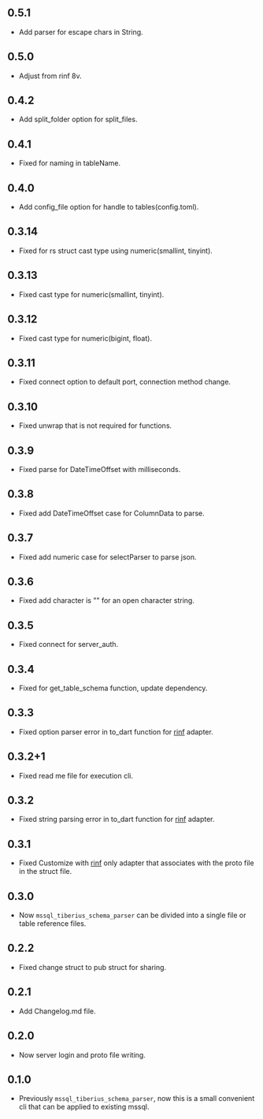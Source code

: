 ## 0.5.1

- Add parser for escape chars in String.

## 0.5.0

- Adjust from rinf 8v.

## 0.4.2

- Add split_folder option for split_files.

## 0.4.1

- Fixed for naming in tableName.

## 0.4.0

- Add config_file option for handle to tables(config.toml).

## 0.3.14

- Fixed for rs struct cast type using numeric(smallint, tinyint).

## 0.3.13

- Fixed cast type for numeric(smallint, tinyint).

## 0.3.12

- Fixed cast type for numeric(bigint, float).

## 0.3.11

- Fixed connect option to default port, connection method change.

## 0.3.10

- Fixed unwrap that is not required for functions.

## 0.3.9

- Fixed parse for DateTimeOffset with milliseconds.

## 0.3.8

- Fixed add DateTimeOffset case for ColumnData to parse.

## 0.3.7

- Fixed add numeric case for selectParser to parse json.

## 0.3.6

- Fixed add character is "\" for an open character string.

## 0.3.5

- Fixed connect for server_auth.

## 0.3.4

- Fixed for get_table_schema function, update dependency.

## 0.3.3

- Fixed option parser error in to_dart function for [rinf](https://github.com/cunarist/rinf) adapter.

## 0.3.2+1

- Fixed read me file for execution cli.

## 0.3.2

- Fixed string parsing error in to_dart function for [rinf](https://github.com/cunarist/rinf) adapter.

## 0.3.1

- Fixed Customize with [rinf](https://github.com/cunarist/rinf) only adapter that associates with the proto file in the struct file.

## 0.3.0

- Now `mssql_tiberius_schema_parser` can be divided into a single file or table reference files.

## 0.2.2

- Fixed change struct to pub struct for sharing.

## 0.2.1

- Add Changelog.md file.

## 0.2.0

- Now server login and proto file writing.

## 0.1.0

- Previously `mssql_tiberius_schema_parser`, now this is a small convenient cli that can be applied to existing mssql.
